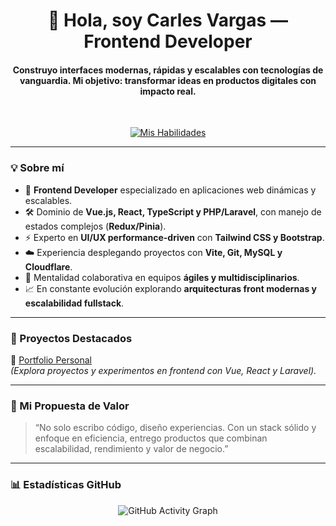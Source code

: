 <div align="center">
<h1 align="center">🚀 Hola, soy Carles Vargas — Frontend Developer</h1>
<h4 align="center">Construyo interfaces modernas, rápidas y escalables con tecnologías de vanguardia. Mi objetivo: transformar ideas en productos digitales con impacto real.</h4>
</div>

<br/>

<div align="center">
  
[![Mis Habilidades](https://skillicons.dev/icons?i=javascript,typescript,vue,react,php,laravel,pinia,redux,tailwind,bootstrap,vite,git,mysql,cloudflare,npm&perline=5)](https://skillicons.dev)
    
</div>

---

### 💡 Sobre mí
- 🎯 **Frontend Developer** especializado en aplicaciones web dinámicas y escalables.  
- 🛠 Dominio de **Vue.js, React, TypeScript y PHP/Laravel**, con manejo de estados complejos (**Redux/Pinia**).  
- ⚡ Experto en **UI/UX performance-driven** con **Tailwind CSS y Bootstrap**.  
- ☁️ Experiencia desplegando proyectos con **Vite, Git, MySQL y Cloudflare**.  
- 🤝 Mentalidad colaborativa en equipos **ágiles y multidisciplinarios**.  
- 📈 En constante evolución explorando **arquitecturas front modernas y escalabilidad fullstack**.  

---

### 📂 Proyectos Destacados
🔗 [Portfolio Personal](https://carvar.es)  
*(Explora proyectos y experimentos en frontend con Vue, React y Laravel).*

---

### 🚀 Mi Propuesta de Valor
> “No solo escribo código, diseño experiencias. Con un stack sólido y enfoque en eficiencia, entrego productos que combinan escalabilidad, rendimiento y valor de negocio.”

---

### 📊 Estadísticas GitHub

<div align="center">
  <img src="https://github-readme-activity-graph.vercel.app/graph?username=c5vargas&theme=react-dark&hide_border=true" alt="GitHub Activity Graph" />
</div>
